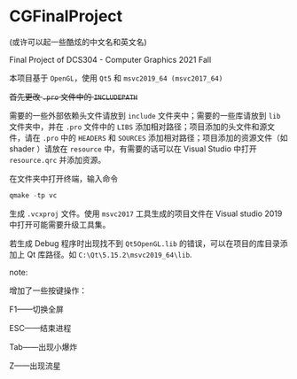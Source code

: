 # CGFinalProject 

(或许可以起一些酷炫的中文名和英文名)

Final Project of DCS304 - Computer Graphics 2021 Fall



本项目基于 `OpenGL`，使用 `Qt5` 和 `msvc2019_64 (msvc2017_64)`

~~首先更改 `.pro` 文件中的 `INCLUDEPATH`~~

需要的一些外部依赖头文件请放到 `include` 文件夹中；需要的一些库请放到 `lib` 文件夹中，并在 `.pro` 文件中的 `LIBS` 添加相对路径；项目添加的头文件和源文件，请在 `.pro` 中的 `HEADERS` 和 `SOURCES` 添加相对路径；项目添加的资源文件（如 shader ）请放在 `resource` 中，有需要的话可以在 Visual Studio 中打开 `resource.qrc` 并添加资源。


在文件夹中打开终端，输入命令

```powershell
qmake -tp vc
```

生成 `.vcxproj` 文件。使用 `msvc2017` 工具生成的项目文件在 Visual studio 2019 中打开可能需要升级工具集。



若生成 Debug 程序时出现找不到 `Qt5OpenGL.lib` 的错误，可以在项目的库目录添加上 Qt 库路径。如 `C:\Qt\5.15.2\msvc2019_64\lib`.

note: 

增加了一些按键操作：

F1——切换全屏

ESC——结束进程

Tab——出现小爆炸

Z——出现流星

